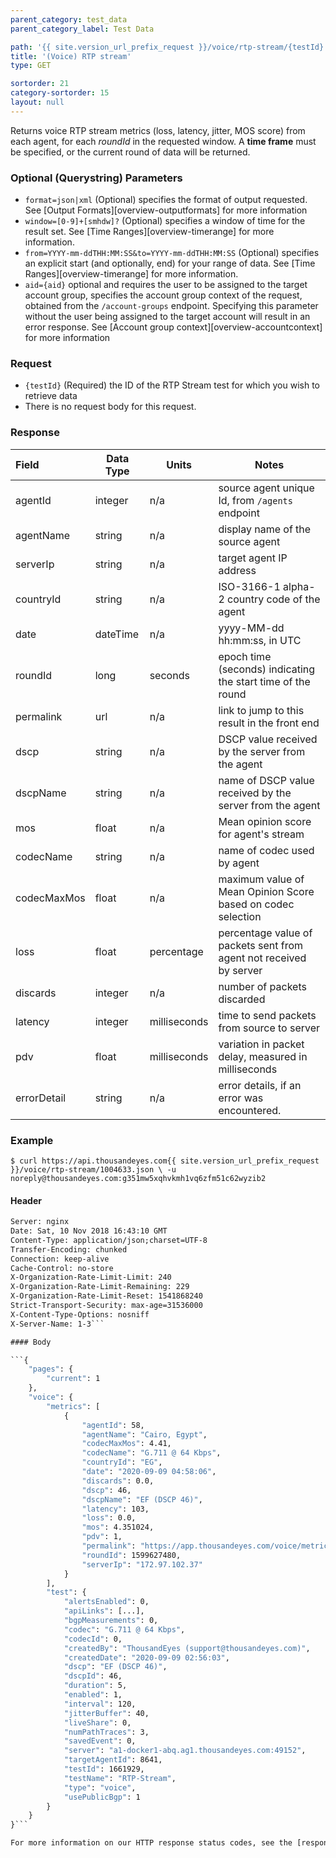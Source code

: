 ```yaml
---
parent_category: test_data
parent_category_label: Test Data

path: '{{ site.version_url_prefix_request }}/voice/rtp-stream/{testId}'
title: '(Voice) RTP stream'
type: GET

sortorder: 21
category-sortorder: 15
layout: null
---
```


Returns voice RTP stream metrics (loss, latency, jitter, MOS score) from each agent, for each *roundId* in the requested window.  A **time frame** must be specified, or the current round of data will be returned.

### Optional (Querystring) Parameters

* `format=json|xml` (Optional) specifies the format of output requested.  See [Output Formats][overview-outputformats] for more information
* `window=[0-9]+[smhdw]?` (Optional) specifies a window of time for the result set.  See [Time Ranges][overview-timerange] for more information.
* `from=YYYY-mm-ddTHH:MM:SS&to=YYYY-mm-ddTHH:MM:SS` (Optional) specifies an explicit start (and optionally, end) for your range of data.  See [Time Ranges][overview-timerange] for more information.
* `aid={aid}` optional and requires the user to be assigned to the target account group, specifies the account group context of the request, obtained from the `/account-groups` endpoint.  Specifying this parameter without the user being assigned to the target account will result in an error response. See [Account group context][overview-accountcontext] for more information

### Request

* `{testId}` (Required) the ID of the RTP Stream test for which you wish to retrieve data
* There is no request body for this request.

### Response

Field | Data Type | Units | Notes
:------------|-------------|-------------|-------------|
agentId | integer | n/a | source agent unique Id, from `/agents` endpoint
agentName | string | n/a | display name of the source agent
serverIp | string | n/a | target agent IP address
countryId | string | n/a | ISO-3166-1 alpha-2 country code of the agent
date | dateTime | n/a | yyyy-MM-dd hh:mm:ss, in UTC
roundId | long | seconds | epoch time (seconds) indicating the start time of the round
permalink | url | n/a | link to jump to this result in the front end
dscp | string | n/a | DSCP value received by the server from the agent
dscpName | string | n/a | name of DSCP value received by the server from the agent
mos | float | n/a | Mean opinion score for agent's stream
codecName | string | n/a | name of codec used by agent
codecMaxMos | float | n/a | maximum value of Mean Opinion Score based on codec selection
loss | float | percentage | percentage value of packets sent from agent not received by server
discards | integer | n/a | number of packets discarded
latency | integer | milliseconds | time to send packets from source to server
pdv | float | milliseconds | variation in packet delay, measured in milliseconds
errorDetail | string | n/a | error details, if an error was encountered.


### Example

`$ curl https://api.thousandeyes.com{{ site.version_url_prefix_request }}/voice/rtp-stream/1004633.json \
  -u noreply@thousandeyes.com:g351mw5xqhvkmh1vq6zfm51c62wyzib2`

#### Header

```HTTP/1.1 200 OK
Server: nginx
Date: Sat, 10 Nov 2018 16:43:10 GMT
Content-Type: application/json;charset=UTF-8
Transfer-Encoding: chunked
Connection: keep-alive
Cache-Control: no-store
X-Organization-Rate-Limit-Limit: 240
X-Organization-Rate-Limit-Remaining: 229
X-Organization-Rate-Limit-Reset: 1541868240
Strict-Transport-Security: max-age=31536000
X-Content-Type-Options: nosniff
X-Server-Name: 1-3```

#### Body

```{
    "pages": {
        "current": 1
    },
    "voice": {
        "metrics": [
            {
                "agentId": 58,
                "agentName": "Cairo, Egypt",
                "codecMaxMos": 4.41,
                "codecName": "G.711 @ 64 Kbps",
                "countryId": "EG",
                "date": "2020-09-09 04:58:06",
                "discards": 0.0,
                "dscp": 46,
                "dscpName": "EF (DSCP 46)",
                "latency": 103,
                "loss": 0.0,
                "mos": 4.351024,
                "pdv": 1,
                "permalink": "https://app.thousandeyes.com/voice/metrics?__a=75&testId=1661929&roundId=1599627480&agentId=58",
                "roundId": 1599627480,
                "serverIp": "172.97.102.37"
            }
        ],
        "test": {
            "alertsEnabled": 0,
            "apiLinks": [...],
            "bgpMeasurements": 0,
            "codec": "G.711 @ 64 Kbps",
            "codecId": 0,
            "createdBy": "ThousandEyes (support@thousandeyes.com)",
            "createdDate": "2020-09-09 02:56:03",
            "dscp": "EF (DSCP 46)",
            "dscpId": 46,
            "duration": 5,
            "enabled": 1,
            "interval": 120,
            "jitterBuffer": 40,
            "liveShare": 0,
            "numPathTraces": 3,
            "savedEvent": 0,
            "server": "a1-docker1-abq.ag1.thousandeyes.com:49152",
            "targetAgentId": 8641,
            "testId": 1661929,
            "testName": "RTP-Stream",
            "type": "voice",
            "usePublicBgp": 1
        }
    }
}```

For more information on our HTTP response status codes, see the [response status codes documentation][overview-responsestatuscodes].
